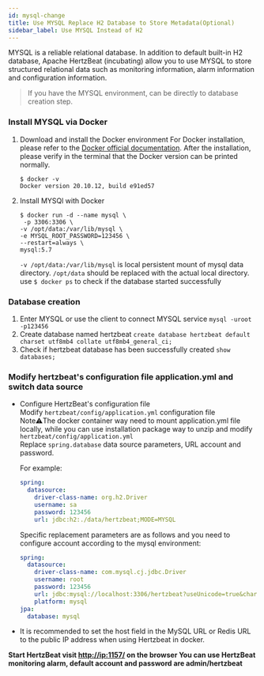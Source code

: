 ```yaml
---
id: mysql-change  
title: Use MYSQL Replace H2 Database to Store Metadata(Optional)     
sidebar_label: Use MYSQL Instead of H2
---
```


MYSQL is a reliable relational database. In addition to default built-in H2 database, Apache HertzBeat (incubating) allow you to use MYSQL to store structured relational data such as monitoring information, alarm information and configuration information.

> If you have the MYSQL environment, can be directly to database creation step.

### Install MYSQL via Docker

1. Download and install the Docker environment
   For Docker installation, please refer to the [Docker official documentation](https://docs.docker.com/get-docker/).
   After the installation, please verify in the terminal that the Docker version can be printed normally.

   ```shell
   $ docker -v
   Docker version 20.10.12, build e91ed57
   ```

2. Install MYSQl with Docker

   ```shell
   $ docker run -d --name mysql \
    -p 3306:3306 \
   -v /opt/data:/var/lib/mysql \
   -e MYSQL_ROOT_PASSWORD=123456 \
   --restart=always \
   mysql:5.7
   ```

   `-v /opt/data:/var/lib/mysql` is local persistent mount of mysql data directory. `/opt/data` should be replaced with the actual local directory.
   use ```$ docker ps``` to check if the database started successfully

### Database creation

1. Enter MYSQL or use the client to connect MYSQL service
   `mysql -uroot -p123456`
2. Create database named hertzbeat
   `create database hertzbeat default charset utf8mb4 collate utf8mb4_general_ci;`
3. Check if hertzbeat database has been successfully created
   `show databases;`

### Modify hertzbeat's configuration file application.yml and switch data source

- Configure HertzBeat's configuration file  
  Modify `hertzbeat/config/application.yml` configuration file  
  Note⚠️The docker container way need to mount application.yml file locally, while you can use installation package way to unzip and modify `hertzbeat/config/application.yml`  
  Replace `spring.database` data source parameters, URL account and password.

  For example:

  ```yaml
  spring:
    datasource:
      driver-class-name: org.h2.Driver
      username: sa
      password: 123456
      url: jdbc:h2:./data/hertzbeat;MODE=MYSQL
  ```

  Specific replacement parameters are as follows and you need to configure account according to the mysql environment:

  ```yaml
  spring:
    datasource:
      driver-class-name: com.mysql.cj.jdbc.Driver
      username: root
      password: 123456
      url: jdbc:mysql://localhost:3306/hertzbeat?useUnicode=true&characterEncoding=utf-8&useSSL=false
      platform: mysql
  jpa:
    database: mysql
  ```

- It is recommended to set the host field in the MySQL URL or Redis URL to the public IP address when using Hertzbeat in docker.

**Start HertzBeat  visit <http://ip:1157/> on the browser  You can use HertzBeat monitoring alarm, default account and password are admin/hertzbeat**
